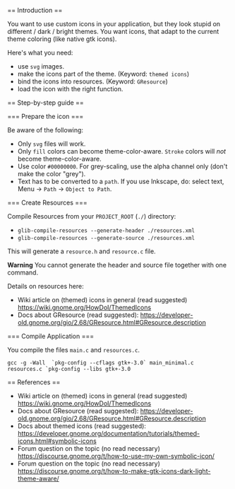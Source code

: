== Introduction ==

You want to use custom icons in your application, but they look stupid on different / dark / bright themes. You want icons, that adapt to the current theme coloring (like native gtk icons).

Here's what you need:
 * use `svg` images.
 * make the icons part of the theme. (Keyword: `themed icons`)
 * bind the icons into resources. (Keyword: `GResource`)
 * load the icon with the right function.


== Step-by-step guide ==

=== Prepare the icon ===

Be aware of the following:

 * Only `svg` files will work.
 * Only `fill` colors can become theme-color-aware. `Stroke` colors will *not* become theme-color-aware.
 * Use color `#00000000`. For grey-scaling, use the alpha channel only (don't make the color "grey").
 * Text has to be converted to a `path`. If you use Inkscape, do: select text, Menu → `Path` → `Object to Path`.

=== Create Resources ===

Compile Resources from your `PROJECT_ROOT` (`./`) directory:

 - `glib-compile-resources --generate-header ./resources.xml`
 - `glib-compile-resources --generate-source ./resources.xml`

This will generate a `resource.h` and `resource.c` file.

**Warning**
You cannot generate the header and source file together with one command.


Details on resources here:
 - Wiki article on (themed) icons in general (read suggested) https://wiki.gnome.org/HowDoI/ThemedIcons
 - Docs about GResource (read suggested): https://developer-old.gnome.org/gio/2.68/GResource.html#GResource.description



=== Compile Application ===

You compile the files `main.c` and `resources.c`.

```gcc -g -Wall  `pkg-config --cflags gtk+-3.0` main_minimal.c resources.c `pkg-config --libs gtk+-3.0```



== References ==

 * Wiki article on (themed) icons in general (read suggested) https://wiki.gnome.org/HowDoI/ThemedIcons
 * Docs about GResource (read suggested): https://developer-old.gnome.org/gio/2.68/GResource.html#GResource.description
 * Docs about themed icons (read suggested): https://developer.gnome.org/documentation/tutorials/themed-icons.html#symbolic-icons
 * Forum question on the topic (no read necessary)  https://discourse.gnome.org/t/how-to-use-my-own-symbolic-icon/
 * Forum question on the topic (no read necessary)  https://discourse.gnome.org/t/how-to-make-gtk-icons-dark-light-theme-aware/

